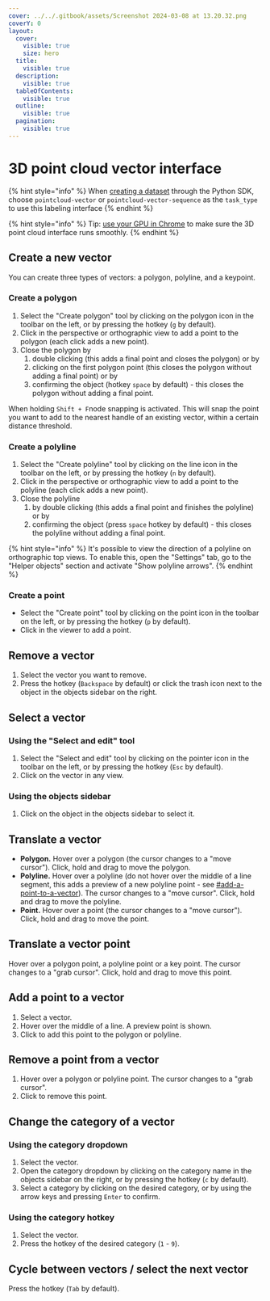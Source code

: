 ```yaml
---
cover: ../../.gitbook/assets/Screenshot 2024-03-08 at 13.20.32.png
coverY: 0
layout:
  cover:
    visible: true
    size: hero
  title:
    visible: true
  description:
    visible: true
  tableOfContents:
    visible: true
  outline:
    visible: true
  pagination:
    visible: true
---
```


# 3D point cloud vector interface

{% hint style="info" %}
When [creating a dataset](https://sdkdocs.segments.ai/en/latest/client.html#create-a-dataset) through the Python SDK, choose `pointcloud-vector` or `pointcloud-vector-sequence` as the `task_type` to use this labeling interface
{% endhint %}

{% hint style="info" %}
Tip: [use your GPU in Chrome](https://segmentsai.notion.site/How-to-use-your-GPU-in-Chrome-2b95e19fb77c456c87f798013769a98a) to make sure the 3D point cloud interface runs smoothly.
{% endhint %}

## Create a new vector

You can create three types of vectors: a polygon, polyline, and a keypoint.

### Create a polygon

1. Select the "Create polygon" tool by clicking on the polygon icon in the toolbar on the left, or by pressing the hotkey (`g` by default).
2. Click in the perspective or orthographic view to add a point to the polygon (each click adds a new point).
3. Close the polygon by&#x20;
   1. double clicking (this adds a final point and closes the polygon) or by
   2. clicking on the first polygon point (this closes the polygon without adding a final point) or by
   3. confirming the object (hotkey `space` by default) - this closes the polygon without adding a final point.

When holding `Shift + F`node snapping is activated. This will snap the point you want to add to the nearest handle of an existing vector, within a certain distance threshold.

### Create a polyline

1. Select the "Create polyline" tool by clicking on the line icon in the toolbar on the left, or by pressing the hotkey (`n` by default).
2. Click in the perspective or orthographic view to add a point to the polyline (each click adds a new point).
3. Close the polyline&#x20;
   1. by double clicking (this adds a final point and finishes the polyline) or by
   2. confirming the object (press `space` hotkey by default) - this closes the polyline without adding a final point.

{% hint style="info" %}
It's possible to view the direction of a polyline on orthographic top views. To enable this, open the "Settings" tab, go to the "Helper objects" section and activate "Show polyline arrows".
{% endhint %}



### Create a point

* Select the "Create point" tool by clicking on the point icon in the toolbar on the left, or by pressing the hotkey (`p` by default).
* Click in the viewer to add a point.

## Remove a vector

1. Select the vector you want to remove.
2. Press the hotkey (`Backspace` by default) or click the trash icon next to the object in the objects sidebar on the right.

## Select a vector

### Using the "Select and edit" tool

1. Select the "Select and edit" tool by clicking on the pointer icon in the toolbar on the left, or by pressing the hotkey (`Esc` by default).
2. Click on the vector in any view.

### Using the objects sidebar

1. Click on the object in the objects sidebar to select it.

## Translate a vector

* **Polygon.** Hover over a polygon (the cursor changes to a "move cursor"). Click, hold and drag to move the polygon.&#x20;
* **Polyline.** Hover over a polyline (do not hover over the middle of a line segment, this adds a preview of a new polyline point - see [#add-a-point-to-a-vector](3d-point-cloud-vector-interface.md#add-a-point-to-a-vector "mention")). The cursor changes to a "move cursor". Click, hold and drag to move the polyline.
* **Point.** Hover over a point (the cursor changes to a "move cursor"). Click, hold and drag to move the point.

## Translate a vector point

Hover over a polygon point, a polyline point or a key point. The cursor changes to a "grab cursor". Click, hold and drag to move this point.

## Add a point to a vector

1. Select a vector.
2. Hover over the middle of a line. A preview point is shown.&#x20;
3. Click to add this point to the polygon or polyline.

## Remove a point from a vector

1. Hover over a polygon or polyline point. The cursor changes to a "grab cursor".
2. Click to remove this point.

## Change the category of a vector

### Using the category dropdown

1. Select the vector.
2. Open the category dropdown by clicking on the category name in the objects sidebar on the right, or by pressing the hotkey (`c` by default).
3. Select a category by clicking on the desired category, or by using the arrow keys and pressing `Enter` to confirm.

### Using the category hotkey

1. Select the vector.
2. Press the hotkey of the desired category (`1` - `9`).

## Cycle between vectors / select the next vector

Press the hotkey (`Tab` by default).
